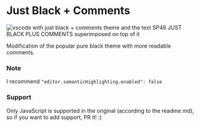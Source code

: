 # Just Black + Comments

![vscode with just black + comments theme and the text SP46 JUST BLACK PLUS COMMENTS superimposed on top of it](https://i.imgur.com/HFbxLPJ.png)

Modification of the popular pure black theme with more readable comments.

### Note

I recommend <code>"editor.semanticHighlighting.enabled": false </code>

### Support  
  
Only JavaScript is supported in the original (according to the readme.md), so if you want to add support, PR it! :)

